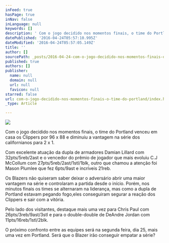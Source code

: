 ```yaml
---
inFeed: true
hasPage: true
inNav: false
inLanguage: null
keywords: []
description: ' Com o jogo decidido nos momentos finais, o time do Portland venceu em casa os Clippers por 96 x 88 e diminuiu a vantagem na série dos californianos para 2 x 1.'
datePublished: '2016-04-24T05:57:10.995Z'
dateModified: '2016-04-24T05:57:05.149Z'
title: ''
author: []
sourcePath: _posts/2016-04-24-com-o-jogo-decidido-nos-momentos-finais-o-time-do-portland.md
published: true
authors: []
publisher:
  name: null
  domain: null
  url: null
  favicon: null
starred: false
url: com-o-jogo-decidido-nos-momentos-finais-o-time-do-portland/index.html
_type: Article

---
```

![](https://the-grid-user-content.s3-us-west-2.amazonaws.com/d3bd023a-3544-4223-b74d-456d7366fc7b.jpg)

Com o jogo decidido nos momentos finais, o time do Portland venceu em casa os Clippers por 96 x 88 e diminuiu a vantagem na série dos californianos para 2 x 1\.

Com excelente atuação da dupla de armadores Damian Lillard com 32pts/5reb/2ast e o vencedor do prêmio de jogador que mais evoluiu C.J McCollum com 27pts/5reb/2ast/1stl/1blk, outro que chamou a atenção foi Mason Plumlee que fez 6pts/9ast e incríveis 21reb.

Os Blazers não quiseram saber deixar o adversário abrir uma maior vantagem na série e controlaram a partida desde o início. Porém, nos minutos finais os times se alternaram na liderança, mas como a dupla de Portland estavam pegando fogo,eles conseguiram segurar a reação dos Clippers e sair com a vitória.

Pelo lado dos visitantes, destaque mais uma vez para Chris Paul com 26pts/3reb/9ast/3stl e para o double-double de DeAndre Jordan com 11pts/16reb/1stl/2blk.

O próximo confronto entre as equipes será na segunda feira, dia 25, mais uma vez em Portland. Será que o Blazer irão conseguir empatar a série?